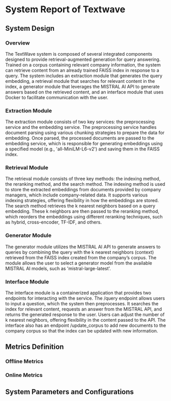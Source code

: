 # System Report of Textwave 

## System Design

### Overview ###

The TextWave system is composed of several integrated components designed to provide retrieval-augmented generation for query answering. Trained on a corpus containing relevant company information, the system can retrieve content from an already trained FAISS index in response to a query. The system includes an extraction module that generates the query embedding, a retrieval module that searches for relevant content in the index, a generator module that leverages the MISTRAL AI API to generate answers based on the retrieved content, and an interface module that uses Docker to facilitate communication with the user.

### Extraction Module ###

The extraction module consists of two key services: the preprocessing service and the embedding service. The preprocessing service handles document parsing using various chunking strategies to prepare the data for embedding. Once parsed, the processed documents are passed to the embedding service, which is responsible for generating embeddings using a specified model (e.g., 'all-MiniLM-L6-v2') and saving them in the FAISS index.

### Retrieval Module ###

The retrieval module consists of three key methods: the indexing method, the reranking method, and the search method. The indexing method is used to store the extracted embeddings from documents provided by company managers, which include company-related data. It supports various indexing strategies, offering flexibility in how the embeddings are stored. The search method retrieves the k nearest neighbors based on a query embedding. These k neighbors are then passed to the reranking method, which reorders the embeddings using different reranking techniques, such as hybrid, cross-encoder, TF-IDF, and others. 

### Generator Module ###

The generator module utilizes the MISTRAL AI API to generate answers to queries by combining the query with the k nearest neighbors (context) retrieved from the FAISS index created from the company’s corpus. The module allows the user to select a generator model from the available MISTRAL AI models, such as 'mistral-large-latest'.

### Interface Module ###

The interface module is a containerized application that provides two endpoints for interacting with the service. The /query endpoint allows users to input a question, which the system then preprocesses. It searches the index for relevant content, requests an answer from the MISTRAL API, and returns the generated response to the user. Users can adjust the number of k nearest neighbors, offering flexibility in the content passed to the API. The interface also has an endpoint /update_corpus to add new documents to the company corpus so that the index can be updated with new information. 

## Metrics Definition

### Offline Metrics ###

### Online Metrics ###

## System Parameters and Configurations

